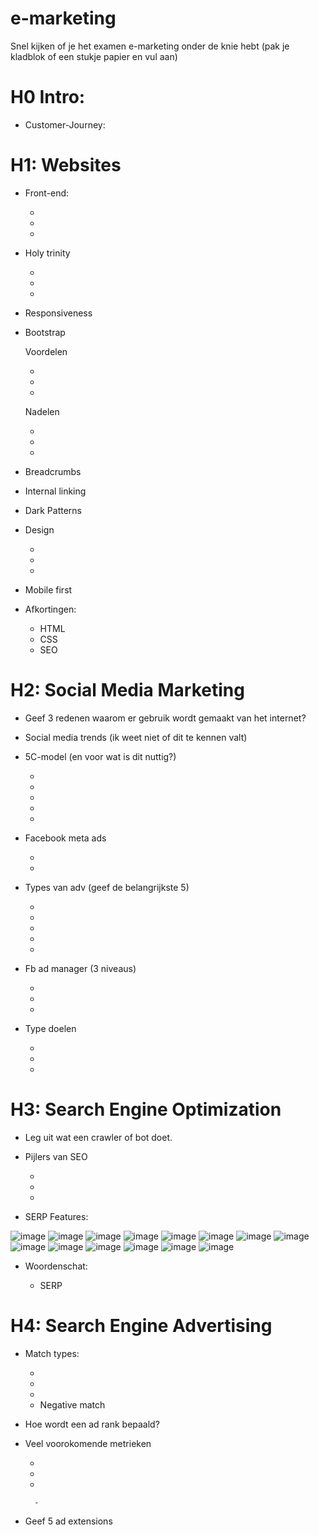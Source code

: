 # e-marketing
Snel kijken of je het examen e-marketing onder de knie hebt
(pak je kladblok of een stukje papier en vul aan)

# H0 Intro:

* Customer-Journey:


# H1: Websites

* Front-end:
  
	-
	-
	-

* Holy trinity
  
	-
	-
	-

* Responsiveness

* Bootstrap
  
	Voordelen

	-
	-
	-
	Nadelen

	-
	-
	-

* Breadcrumbs

* Internal linking

* Dark Patterns

* Design
  
	-
	-
	-

* Mobile first

* Afkortingen:
  
	- HTML
 	- CSS
  	- SEO  	


# H2: Social Media Marketing


* Geef 3 redenen waarom er gebruik wordt gemaakt van het internet?

* Social media trends (ik weet niet of dit te kennen valt)

* 5C-model (en voor wat is dit nuttig?)

	-
	-
	-	
	-
	-

* Facebook meta ads

  	-
  	-

* Types van adv (geef de belangrijkste 5)

 	-
	-
	-	
	-
	-

* Fb ad manager (3 niveaus)

   	-
	-
	-


* Type doelen

   	-
	-
	-


# H3: Search Engine Optimization

* Leg uit wat een crawler of bot doet.

* Pijlers van SEO
  
  	-
  	-
  	-

* SERP Features:

![image](https://github.com/user-attachments/assets/abcef1c6-72ba-45ba-a598-aa1b8fd9c532)
![image](https://github.com/user-attachments/assets/d3cbd04b-90a4-4533-955c-ff7824971a4e)
![image](https://github.com/user-attachments/assets/abf95377-c5bc-41ae-82e3-20cbe494a2c3)
![image](https://github.com/user-attachments/assets/21261085-a890-4b5c-8486-12c2f784690a)
![image](https://github.com/user-attachments/assets/46994ef3-4b9a-4a5f-a86f-b16a807161f7)
![image](https://github.com/user-attachments/assets/47b22e7e-8179-45f7-a617-8f751238a15c)
![image](https://github.com/user-attachments/assets/d8d9b914-5891-43b4-9ed3-79d88dddeced)
![image](https://github.com/user-attachments/assets/39987c64-04d1-4699-a78f-082d9e3f5eb8)
![image](https://github.com/user-attachments/assets/10912e6c-acff-4f80-b384-944b80400117)
![image](https://github.com/user-attachments/assets/43edcd6f-4963-4440-aa42-47161ea529b4)
![image](https://github.com/user-attachments/assets/ecacaf6c-bb31-41ff-a7fb-3a7c121ff395)
![image](https://github.com/user-attachments/assets/090e5d73-9c87-4f70-8d1c-36d1b4dd2750)
![image](https://github.com/user-attachments/assets/e8272d7f-01e6-4126-a564-9ffe6d5fc2e2)
![image](https://github.com/user-attachments/assets/60d01488-0d7f-45d0-83ad-2dbc0ca72db3)

  

* Woordenschat:
  
  	- SERP


# H4: Search Engine Advertising

* Match types:

  	-
  	-
  	-
  	- Negative match
 
* Hoe wordt een ad rank bepaald?

* Veel voorokomende metrieken

  	-
  	-
  	-
  
    	-

* Geef 5 ad extensions
